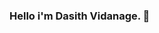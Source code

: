 ### Hello i'm Dasith Vidanage. 👋

<!--
**d4az/d4az** is a ✨ _special_ ✨ repository because its `README.md` (this file) appears on your GitHub profile.

Here are some ideas to get you started:

- 🔭 I’m currently wo
- 🌱 I’m currently learning ...
- 👯 I’m looking to collaborate on ...
- 🤔 I’m looking for help with ...
- 💬 Ask me about Pythoon, Web-development , hacking.
- 📫 How to reach me:...
- 😄 Pronouns: ...
- ⚡ Fun fact:...
-->
